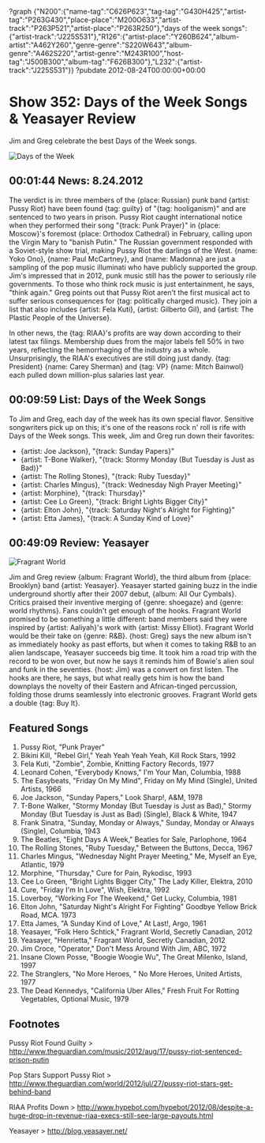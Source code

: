 ?graph {"N200":{"name-tag":"C626P623","tag-tag":"G430H425","artist-tag":"P263G430","place-place":"M200O633","artist-track":"P263P521","artist-place":"P263R250"},"days of the week songs":{"artist-track":"J225S531"},"R126":{"artist-place":"Y260B624","album-artist":"A462Y260","genre-genre":"S220W643","album-genre":"A462S220","artist-genre":"M243R100","host-tag":"J500B300","album-tag":"F626B300"},"L232":{"artist-track":"J225S531"}}
?pubdate 2012-08-24T00:00:00+00:00

# Show 352: Days of the Week Songs & Yeasayer Review
Jim and Greg celebrate the best Days of the Week songs.

![Days of the Week](http://static.soundopinions.org/images/2012/daysoftheweek.jpg)

## 00:01:44 News: 8.24.2012
The verdict is in: three members of the {place: Russian} punk band {artist: Pussy Riot} have been found {tag: guilty} of "{tag: hooliganism}" and are sentenced to two years in prison. Pussy Riot caught international notice when they performed their song "{track: Punk Prayer}" in {place: Moscow}'s foremost {place: Orthodox Cathedral} in February, calling upon the Virgin Mary to "banish Putin." The Russian government responded with a Soviet-style show trial, making Pussy Riot the darlings of the West. {name: Yoko Ono}, {name: Paul McCartney}, and {name: Madonna} are just a sampling of the pop music illuminati who have publicly supported the group. Jim's impressed that in 2012, punk music still has the power to seriously rile governments. To those who think rock music is just entertainment, he says, "think again." Greg points out that Pussy Riot aren't the first musical act to suffer serious consequences for {tag: politically charged music}. They join a list that also includes {artist: Fela Kuti}, {artist: Gilberto Gil}, and {artist: The Plastic People of the Universe}.

In other news, the {tag: RIAA}'s profits are way down according to their latest tax filings. Membership dues from the major labels fell 50% in two years, reflecting the hemorrhaging of the industry as a whole. Unsurprisingly, the RIAA's executives are still doing just dandy. {tag: President} {name: Carey Sherman} and {tag: VP} {name: Mitch Bainwol} each pulled down million-plus salaries last year.

## 00:09:59 List: Days of the Week Songs
To Jim and Greg, each day of the week has its own special flavor. Sensitive songwriters pick up on this; it's one of the reasons rock n' roll is rife with Days of the Week songs. This week, Jim and Greg run down their favorites:

- {artist: Joe Jackson}, "{track: Sunday Papers}"
- {artist: T-Bone Walker}, "{track: Stormy Monday (But Tuesday is Just as Bad)}"
- {artist: The Rolling Stones}, "{track: Ruby Tuesday}"
- {artist: Charles Mingus}, "{track: Wednesday Nigh Prayer Meeting}"
- {artist: Morphine}, "{track: Thursday}"
- {artist: Cee Lo Green}, "{track: Bright Lights Bigger City}"
- {artist: Elton John}, "{track: Saturday Night's Alright for Fighting}"
- {artist: Etta James}, "{track: A Sunday Kind of Love}"

## 00:49:09 Review: Yeasayer
![Fragrant World](http://is5.mzstatic.com/image/thumb/Music/v4/37/bc/95/37bc95cf-5cbd-d976-5321-92107aa77286/source/600x600bb.jpg "264143704/550275411")

Jim and Greg review {album: Fragrant World}, the third album from {place: Brooklyn} band {artist: Yeasayer}. Yeasayer started gaining buzz in the indie underground shortly after their 2007 debut, {album: All Our Cymbals}. Critics praised their inventive merging of {genre: shoegaze} and {genre: world rhythms}. Fans couldn't get enough of the hooks. Fragrant World promised to be something a little different: band members said they were inspired by {artist: Aaliyah}'s work with {artist: Missy Elliot}. Fragrant World would be their take on {genre: R&B}. {host: Greg} says the new album isn't as immediately hooky as past efforts, but when it comes to taking R&B to an alien landscape, Yeasayer succeeds big time. It took him a road trip with the record to be won over, but now he says it reminds him of Bowie's alien soul and funk in the seventies. {host: Jim} was a convert on first listen. The hooks are there, he says, but what really gets him is how the band downplays the novelty of their Eastern and African-tinged percussion, folding those drums seamlessly into electronic grooves. Fragrant World gets a double {tag: Buy It}.

## Featured Songs
1. Pussy Riot, "Punk Prayer"
2. Bikini Kill, "Rebel Girl," Yeah Yeah Yeah Yeah, Kill Rock Stars, 1992
3. Fela Kuti, "Zombie", Zombie, Knitting Factory Records, 1977
4. Leonard Cohen, "Everybody Knows," I'm Your Man, Columbia, 1988
5. The Easybeats, "Friday On My Mind", Friday on My Mind (Single), United Artists, 1966
6. Joe Jackson, "Sunday Papers," Look Sharp!, A&M, 1978
7. T-Bone Walker, "Stormy Monday (But Tuesday is Just as Bad)," Stormy Monday (But Tuesday is Just as Bad) (Single), Black & White, 1947
8. Frank Sinatra, "Sunday, Monday or Always," Sunday, Monday or Always (Single), Columbia, 1943
9. The Beatles, "Eight Days A Week," Beatles for Sale, Parlophone, 1964
10. The Rolling Stones, "Ruby Tuesday," Between the Buttons, Decca, 1967
11. Charles Mingus, "Wednesday Night Prayer Meeting," Me, Myself an Eye, Atlantic, 1979
12. Morphine, "Thursday," Cure for Pain, Rykodisc, 1993
13. Cee Lo Green, "Bright Lights Bigger City," The Lady Killer, Elektra, 2010
14. Cure, "Friday I'm In Love", Wish, Elektra, 1992
15. Loverboy, "Working For The Weekend," Get Lucky, Columbia, 1981
16. Elton John, "Saturday Night's Alright For Fighting" Goodbye Yellow Brick Road, MCA. 1973
17. Etta James, "A Sunday Kind of Love," At Last!, Argo, 1961
18. Yeasayer, "Folk Hero Schtick," Fragrant World, Secretly Canadian, 2012
19. Yeasayer, "Henrietta," Fragrant World, Secretly Canadian, 2012
20. Jim Croce, "Operator," Don't Mess Around With Jim, ABC, 1972
21. Insane Clown Posse, "Boogie Woogie Wu", The Great Milenko, Island, 1997
22. The Stranglers, "No More Heroes, " No More Heroes, United Artists, 1977
23. The Dead Kennedys, "California Uber Alles," Fresh Fruit For Rotting Vegetables, Optional Music, 1979

## Footnotes

Pussy Riot Found Guilty > http://www.theguardian.com/music/2012/aug/17/pussy-riot-sentenced-prison-putin

Pop Stars Support Pussy Riot > http://www.theguardian.com/world/2012/jul/27/pussy-riot-stars-get-behind-band

RIAA Profits Down > http://www.hypebot.com/hypebot/2012/08/despite-a-huge-drop-in-revenue-riaa-execs-still-see-large-payouts.html

Yeasayer > http://blog.yeasayer.net/

